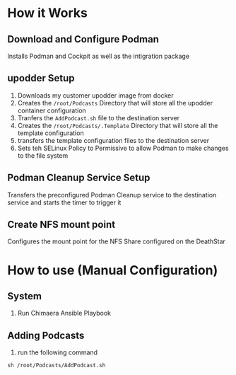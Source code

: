 # How it Works
## Download and Configure Podman
Installs Podman and Cockpit as well as the intigration package

## upodder Setup
1. Downloads my customer upodder image from docker
2. Creates the `/root/Podcasts` Directory that will store all the upodder container configuration
3. Tranfers the `AddPodcast.sh` file to the destination server
4. Creates the `/root/Podcasts/.Template` Directory that will store all the template configuration
5. transfers the template configuration files to the destination server
6. Sets teh SELinux Policy to Permissive to allow Podman to make changes to the file system

## Podman Cleanup Service Setup
Transfers the preconfigured Podman Cleanup service to the destination service and starts the timer to trigger it

## Create NFS mount point
Configures the mount point for the NFS Share configured on the DeathStar

# How to use (Manual Configuration)
## System
1. Run Chimaera Ansible Playbook

## Adding Podcasts
1. run the following command
```
sh /root/Podcasts/AddPodcast.sh
```